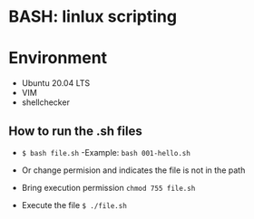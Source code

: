 # BASH: linlux scripting

# Environment

- Ubuntu 20.04 LTS
- VIM
- shellchecker

## How to run the .sh files
- ```$ bash file.sh```
  -Example:
   ```bash 001-hello.sh```

- Or change permision and indicates the file is not in the path
 - Bring execution permission ```chmod 755 file.sh```
 - Execute the file ```$ ./file.sh```


